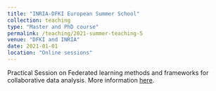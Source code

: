 ```yaml
---
title: "INRIA-DFKI European Summer School"
collection: teaching
type: "Master and PhD course"
permalink: /teaching/2021-summer-teaching-5
venue: "DFKI and INRIA"
date: 2021-01-01
location: "Online sessions"
---
```


Practical Session on Federated learning methods and frameworks for collaborative data analysis. More information [here](https://idessai.inria.fr/track-b-ai-for-medicine/).